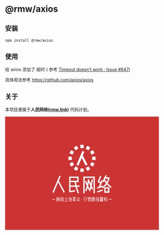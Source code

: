 # @rmw/axios

##  安装

```
npm install @rmw/axios
```

## 使用

给 axios 添加了 超时 ( 参考 [Timeout doesn't work · Issue #647](https://github.com/axios/axios/issues/647))

具体用法参考 https://github.com/axios/axios

## 关于

本项目隶属于**人民网络([rmw.link](//rmw.link))** 代码计划。

![人民网络](https://raw.githubusercontent.com/rmw-link/logo/master/rmw.red.bg.svg)



